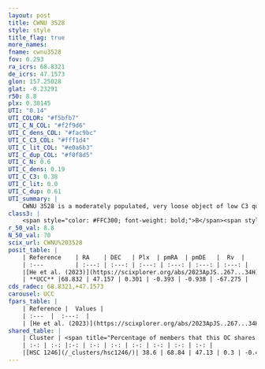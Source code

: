```yaml
---
layout: post
title: CWNU 3528
style: style
title_flag: true
more_names: 
fname: cwnu3528
fov: 0.293
ra_icrs: 68.8321
de_icrs: 47.1573
glon: 157.25028
glat: -0.23291
r50: 8.8
plx: 0.30145
UTI: "0.14"
UTI_COLOR: "#f5bfb7"
UTI_C_N_COL: "#f2f9d6"
UTI_C_dens_COL: "#fac9bc"
UTI_C_C3_COL: "#fff1d4"
UTI_C_lit_COL: "#e0a6b3"
UTI_C_dup_COL: "#f0f8d5"
UTI_C_N: 0.6
UTI_C_dens: 0.19
UTI_C_C3: 0.38
UTI_C_lit: 0.0
UTI_C_dup: 0.61
UTI_summary: |
    CWNU 3528 is a moderately populated, very loose object of low C3 quality. It was recently reported in the literature.<br><br>This is likely a unique object, which shares a moderate percentage of members with at least one previously reported entry.
class3: |
    <span style="color: #FFC300; font-weight: bold;">B</span><span style="color: red; font-weight: bold;">C</span>
r_50_val: 8.8
N_50_val: 70
scix_url: CWNU%203528
posit_table: |
    | Reference    | RA    | DEC   | Plx  | pmRA  | pmDE   |  Rv  |
    | :---         | :---: | :---: | :---: | :---: | :---: | :---: |
    |[He et al. (2023)](https://scixplorer.org/abs/2023ApJS..267...34H) | 68.886 | 47.144 | 0.3 | -0.382 | -0.938 | -- |
    | **UCC** |68.832 | 47.157 | 0.301 | -0.393 | -0.938 | -67.275 | 
cds_radec: 68.8321,+47.1573
carousel: UCC
fpars_table: |
    | Reference |  Values |
    | :---  |  :---:  |
    | [He et al. (2023)](https://scixplorer.org/abs/2023ApJS..267...34H) | `A0=4.35, m-M=12.75, logA=7.7` |
shared_table: |
    | Cluster | <span title="Percentage of members that this OC shares with the ones listed">%</span>   | RA   | DEC   | Plx   | pmRA  | pmDE  | Rv | UTI |
    | :-: | :-: |:-: | :-: | :-: | :-: | :-: | :-: | :-: |
    |[HSC 1246](/_clusters/hsc1246/)| 38.6 | 68.84 | 47.13 | 0.3 | -0.4 | -0.95 | -- |0.3 |
---
```

